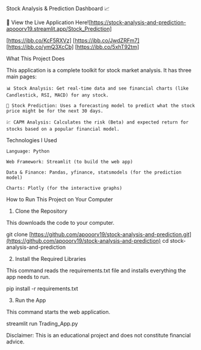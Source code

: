 Stock Analysis & Prediction Dashboard 📈

🚀 View the Live Application Here![https://stock-analysis-and-prediction-apooorv19.streamlit.app/Stock_Prediction]


[https://ibb.co/KcF5RXVz]
[https://ibb.co/JwdZRFm7]
[https://ibb.co/ymQ3XcCb]
[https://ibb.co/5xhT92tm]
        

What This Project Does

This application is a complete toolkit for stock market analysis. It has three main pages:

    📊 Stock Analysis: Get real-time data and see financial charts (like Candlestick, RSI, MACD) for any stock.

    🔮 Stock Prediction: Uses a forecasting model to predict what the stock price might be for the next 30 days.

    💹 CAPM Analysis: Calculates the risk (Beta) and expected return for stocks based on a popular financial model.

Technologies I Used

    Language: Python

    Web Framework: Streamlit (to build the web app)

    Data & Finance: Pandas, yfinance, statsmodels (for the prediction model)

    Charts: Plotly (for the interactive graphs)

How to Run This Project on Your Computer
1. Clone the Repository

This downloads the code to your computer.

git clone [https://github.com/apooorv19/stock-analysis-and-prediction.git](https://github.com/apooorv19/stock-analysis-and-prediction)
cd stock-analysis-and-prediction

2. Install the Required Libraries

This command reads the requirements.txt file and installs everything the app needs to run.

pip install -r requirements.txt

3. Run the App

This command starts the web application.

streamlit run Trading_App.py

Disclaimer: This is an educational project and does not constitute financial advice.
